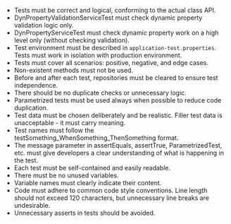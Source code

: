 - Tests must be correct and logical, conforming to the actual class API.
- DynPropertyValidationServiceTest must check dynamic property validation logic only.
- DynPropertyServiceTest must check dynamic property work on a high level only (without checking validation).
- Test environment must be described in `application-test.properties`. Tests must work in isolation with production environment.
- Tests must cover all scenarios: positive, negative, and edge cases.
- Non-existent methods must not be used.
- Before and after each test, repositories must be cleared to ensure test independence.
- There should be no duplicate checks or unnecessary logic.
- Parametrized tests must be used always when possible to reduce code duplication.
- Test data must be chosen deliberately and be realistic. Filler test data is unacceptable - it must carry meaning.
- Test names must follow the testSomething_WhenSomething_ThenSomething format.
- The message parameter in assertEquals, assertTrue, ParametrizedTest, etc. must give developers a clear understanding of what is happening in the test.
- Each test must be self-contained and easily readable.
- There must be no unused variables.
- Variable names must clearly indicate their content.
- Code must adhere to common code style conventions. Line length should not exceed 120 characters, but unnecessary line breaks are undesirable.
- Unnecessary asserts in tests should be avoided.